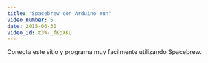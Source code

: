 ```yaml
---
title: "Spacebrew con Arduino Yun"
video_number: 5
date: 2015-06-30
video_id: t3W-_fKpXKU
---
```


Conecta este sitio y programa muy facilmente utilizando Spacebrew.
